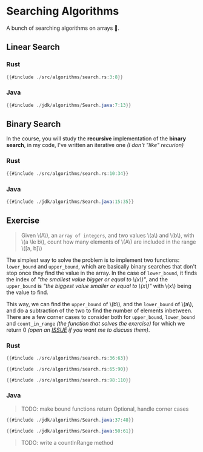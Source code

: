 # Searching Algorithms

A bunch of searching algorithms on arrays 🔎.

## Linear Search

### Rust

```rust
{{#include ./src/algorithms/search.rs:3:8}}
```

### Java

```java
{{#include ./jdk/algorithms/Search.java:7:13}}
```


## Binary Search

In the course, you will study the **recursive** implementation of the **binary search**, in my code, I've written an iterative one _(I don't "like" recurion)_

### Rust 

```rust
{{#include ./src/algorithms/search.rs:10:34}}
```

### Java

```java
{{#include ./jdk/algorithms/Search.java:15:35}}
```

## Exercise

> Given \\(A\\), an `array of integers`, and two values \\(a\\) and \\(b\\), with \\(a \le b\\), count how many elements of \\(A\\) are included in the range \\([a, b]\\)

The simplest way to solve the problem is to implement two functions: `lower_bound` and `upper_bound`, which are basically binary searches that don't stop once they find the value in the array. In the case of `lower_bound`, it finds the index of _"the smallest value bigger or equal to \\(x\\)"_, and the `upper_bound` is _"the biggest value smaller or equal to \\(x\\)"_ with \\(x\\) being the value to find.

This way, we can find the `upper_bound` of \\(b\\), and the `lower_bound` of \\(a\\), and do a subtraction of the two to find the number of elements inbetween. There are a few corner cases to consider both for `upper_bound`, `lower_bound` and `count_in_range` _(the function that solves the exercise)_ for which we return 0 _(open an [ISSUE](https://github.com/CuriousCI/university/issues) if you want me to discuss them)_.

### Rust

```rust
{{#include ./src/algorithms/search.rs:36:63}}
```

```rust
{{#include ./src/algorithms/search.rs:65:90}}
```

```rust
{{#include ./src/algorithms/search.rs:98:110}}
```

### Java

> TODO: make bound functions return Optional, handle corner cases

```java
{{#include ./jdk/algorithms/Search.java:37:48}}
```

```java
{{#include ./jdk/algorithms/Search.java:50:61}}
```

> TODO: write a countInRange method
